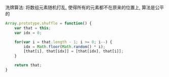 洗牌算法:
将数组元素随机打乱, 使得所有的元素都不在原来的位置上, 算法是公平的
```js
Array.prototype.shuffle = function() {
    var that = this;
    var idx = 0;

    for(var i = that.length - 1; i >= 0; i--) {
        idx = Math.floor(Math.random() * i);
        [that[i], that[idx]] = [that[idx], that[i]];
    }

    return that;
}
```